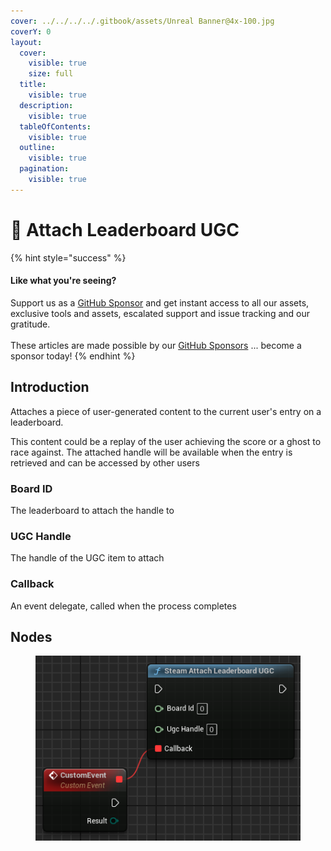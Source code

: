 ```yaml
---
cover: ../../../../.gitbook/assets/Unreal Banner@4x-100.jpg
coverY: 0
layout:
  cover:
    visible: true
    size: full
  title:
    visible: true
  description:
    visible: true
  tableOfContents:
    visible: true
  outline:
    visible: true
  pagination:
    visible: true
---
```


# 🔵 Attach Leaderboard UGC

{% hint style="success" %}
#### Like what you're seeing?

Support us as a [GitHub Sponsor](../../../../become-a-sponsor/) and get instant access to all our assets, exclusive tools and assets, escalated support and issue tracking and our gratitude.\
\
These articles are made possible by our [GitHub Sponsors](../../../../become-a-sponsor/) ... become a sponsor today!
{% endhint %}

## Introduction

Attaches a piece of user-generated content to the current user's entry on a leaderboard.

This content could be a replay of the user achieving the score or a ghost to race against. The attached handle will be available when the entry is retrieved and can be accessed by other users

### Board ID

The leaderboard to attach the handle to

### UGC Handle

The handle of the UGC item to attach

### Callback

An event delegate, called when the process completes

## Nodes

<figure><img src="../../../../.gitbook/assets/image.png" alt=""><figcaption></figcaption></figure>
